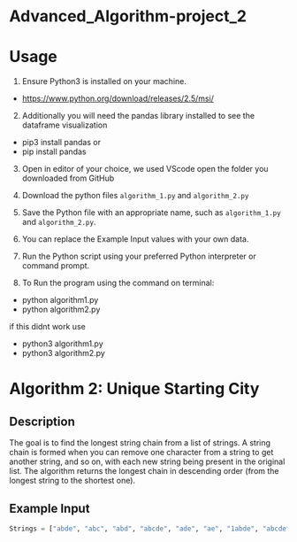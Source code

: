 # Advanced_Algorithm-project_2

# Usage
1. Ensure Python3 is installed on your machine.
- https://www.python.org/download/releases/2.5/msi/

2. Additionally you will need the pandas library installed to see the dataframe visualization
- pip3 install pandas
or
- pip install pandas
  
3.  Open in editor of your choice, we used VScode open the folder you downloaded from GitHub

4. Download the python files `algorithm_1.py` and `algorithm_2.py`

5. Save the Python file with an appropriate name, such as `algorithm_1.py` and `algorithm_2.py`.
   
6. You can replace the Example Input values with your own data.

7. Run the Python script using your preferred Python interpreter or command prompt.
8. To Run the program using the command on terminal: 
- python algorithm1.py
- python algorithm2.py

if this didnt work use 
- python3 algorithm1.py
- python3 algorithm2.py


# Algorithm 2: Unique Starting City

## Description
The goal is to find the longest string chain from a list of strings. A string chain is formed when you can remove one character from a string to get another string, and so on, with each new string being present in the original list. The algorithm returns the longest chain in descending order (from the longest string to the shortest one).

## Example Input
```python
Strings = ["abde", "abc", "abd", "abcde", "ade", "ae", "1abde", "abcdef"]





